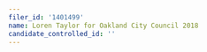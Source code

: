 ```yaml
---
filer_id: '1401499'
name: Loren Taylor for Oakland City Council 2018
candidate_controlled_id: ''
---
```

